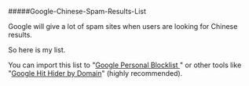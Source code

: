#####Google-Chinese-Spam-Results-List

Google will give a lot of spam sites when users are looking for Chinese results.

So here is my list.

You can import this list to "[Google Personal Blocklist ](https://chrome.google.com/webstore/detail/personal-blocklist-by-goo/nolijncfnkgaikbjbdaogikpmpbdcdef)" or other tools like "[Google Hit Hider by Domain](https://greasyfork.org/zh-CN/scripts/1682-google-hit-hider-by-domain-search-filter-block-sites)" (highly recommended).